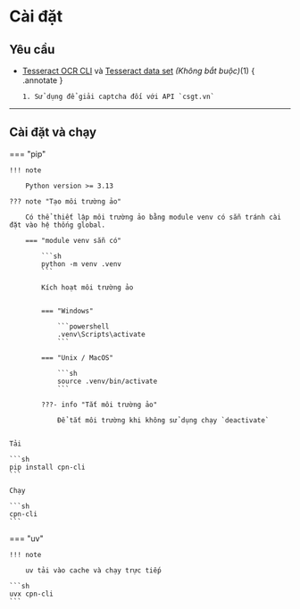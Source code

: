 # Cài đặt

## Yêu cầu

- [Tesseract OCR CLI](https://tesseract-ocr.github.io/tessdoc/Installation.html) và [Tesseract data set](https://github.com/tesseract-ocr/tessdata) _(Không bắt buộc)_(1)
  { .annotate }

      1. Sử dụng để giải captcha đối với API `csgt.vn`

---

## Cài đặt và chạy

=== "pip"

    !!! note

        Python version >= 3.13

    ??? note "Tạo môi trường ảo"

        Có thể thiết lập môi trường ảo bằng module venv có sẵn tránh cài đặt vào hệ thống global.

        === "module venv sẵn có"

            ```sh
            python -m venv .venv
            ```

            Kích hoạt môi trường ảo


            === "Windows"

                ```powershell
                .venv\Scripts\activate
                ```

            === "Unix / MacOS"

                ```sh
                source .venv/bin/activate
                ```

            ???- info "Tắt môi trường ảo"

                Để tắt môi trường khi không sử dụng chạy `deactivate`


    Tải

    ```sh
    pip install cpn-cli
    ```

    Chạy

    ```sh
    cpn-cli
    ```

=== "uv"

    !!! note

        uv tải vào cache và chạy trực tiếp

    ```sh
    uvx cpn-cli
    ```
